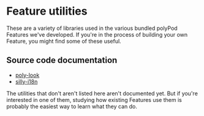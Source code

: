 # Feature utilities

These are a variety of libraries used in the various bundled polyPod Features
we've developed. If you're in the process of building your own Feature, you
might find some of these useful.

## Source code documentation

- [poly-look](https://polypoly-eu.github.io/polyPod/feature-utils/poly-look)
- [silly-i18n](https://polypoly-eu.github.io/polyPod/feature-utils/silly-i18n)

The utilities that don't aren't listed here aren't documented yet. But if you're
interested in one of them, studying how existing Features use them is probably
the easiest way to learn what they can do.
